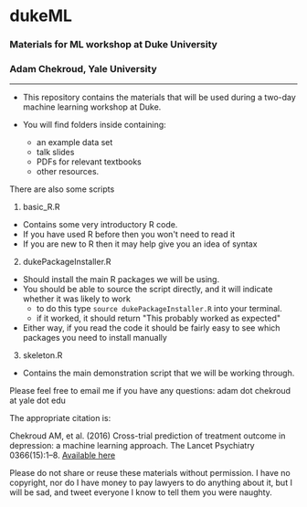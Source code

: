 # dukeML
### Materials for ML workshop at Duke University
### Adam Chekroud, Yale University

----------------------------------------


- This repository contains the materials that will be used during a two-day machine learning workshop at Duke.

- You will find folders inside containing:
  - an example data set
  - talk slides
  - PDFs for relevant textbooks
  - other resources.

There are also some scripts

1. basic_R.R
  - Contains some very introductory R code.
  - If you have used R before then you won't need to read it
  - If you are new to R then it may help give you an idea of syntax
2. dukePackageInstaller.R
  - Should install the main R packages we will be using.
  - You should be able to source the script directly, and it will indicate whether it was likely to work
    - to do this type `source dukePackageInstaller.R` into your terminal. 
    - if it worked, it should return "This probably worked as expected"
  - Either way, if you read the code it should be fairly easy to see which packages you need to install manually
3. skeleton.R
  - Contains the main demonstration script that we will be working through.
  
  
Please feel free to email me if you have any questions: adam dot chekroud at yale dot edu

The appropriate citation is: 

  Chekroud AM, et al. (2016) Cross-trial prediction of treatment outcome in depression: a machine learning approach. The Lancet Psychiatry 0366(15):1–8.  [Available here](dx.doi.org/10.1016/S2215-0366(15)00471-X)

Please do not share or reuse these materials without permission.
I have no copyright, nor do I have money to pay lawyers to do anything about it,
but I will be sad, and tweet everyone I know to tell them you were naughty.
    
